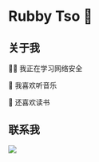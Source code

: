 # Rubby Tso 👋

## 关于我

👩‍💻 我正在学习网络安全

🎵 我喜欢听音乐

📕 还喜欢读书


## 联系我

<a target="_blank" href="http://mail.qq.com/cgi-bin/qm_share?t=qm_mailme&email=XiQrMTQrMDY-MWxubm8eLy9wPTEz" style="text-decoration:none;"><img src="http://rescdn.qqmail.com/zh_CN/htmledition/images/function/qm_open/ico_mailme_01.png"/></a>
